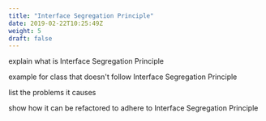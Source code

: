 ```yaml
---
title: "Interface Segregation Principle"
date: 2019-02-22T10:25:49Z
weight: 5
draft: false
---
```


explain what is Interface Segregation Principle

example for class that doesn't follow Interface Segregation Principle

list the problems it causes

show how it can be refactored to adhere to Interface Segregation Principle